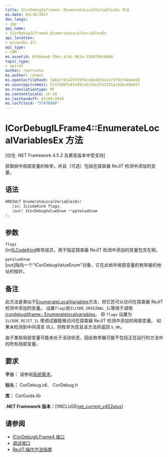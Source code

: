 ```yaml
---
title: ICorDebugILFrame4::EnumerateLocalVariablesEx 方法
ms.date: 03/30/2017
dev_langs:
- cpp
api_name:
- ICorDebugILFrame4.EnumerateLocalVariablesEx
api_location:
- mscordbi.dll
api_type:
- COM
ms.assetid: 6f60aae6-70ec-4c4c-963a-138df98c4668
topic_type:
- apiref
author: rpetrusha
ms.author: ronpet
ms.openlocfilehash: 3ab2cf814297397bcc6eddcb4ce7379e7444eb60
ms.sourcegitcommit: 5137208fa414d9ca3c58cdfd2155ac81bc89e917
ms.translationtype: MT
ms.contentlocale: zh-CN
ms.lasthandoff: 03/06/2019
ms.locfileid: "57478890"
---
```

# <a name="icordebugilframe4enumeratelocalvariablesex-method"></a>ICorDebugILFrame4::EnumerateLocalVariablesEx 方法
[仅在 .NET Framework 4.5.2 及更高版本中受支持]  
  
 获取帧中局部变量的枚举，并且（可选）包括在探查器 ReJIT 检测中添加的变量。  
  
## <a name="syntax"></a>语法  
  
```cpp
HRESULT EnumerateLocalVariablesEx(  
   [in] ILCodeKind flags,   
   [out] ICorDebugValueEnum **ppValueEnum  
);  
```  
  
## <a name="parameters"></a>参数  
 `flags`  
 [in][ILCodeKind](../../../../docs/framework/unmanaged-api/debugging/ilcodekind-enumeration.md)枚举成员，用于指定探查器 ReJIT 检测中添加的变量包含在帧。  
  
 `ppValueEnum`  
 [out]指向一个"ICorDebugValueEnum"对象，它在此帧中局部变量的枚举器的地址的指针。  
  
## <a name="remarks"></a>备注  
 此方法是类似于[EnumerateLocalVariables](../../../../docs/framework/unmanaged-api/debugging/icordebugilframe-enumeratelocalvariables-method.md)方法，但它还可以访问在探查器 ReJIT 检测中添加的变量。 设置`flags`到`ILCODE_ORIGINAL_IL`等效于调用[icordebugilframe:: Enumeratelocalvariables](../../../../docs/framework/unmanaged-api/debugging/icordebugilframe-enumeratelocalvariables-method.md)。 将 `flags` 设置为 `ILCODE_REJIT_IL` 使调试器能够访问在探查器 ReJIT 检测中添加的局部变量。 如果未检测到中间语言 (IL)，则枚举为空且该方法将返回 `S_OK`。  
  
 由于某些局部变量可能未处于活动状态，因此枚举器可能不包括正在运行的方法中的所有局部变量。  
  
## <a name="requirements"></a>要求  
 **平台：** 请参阅[系统需求](../../../../docs/framework/get-started/system-requirements.md)。  
  
 **标头：** CorDebug.idl、 CorDebug.h  
  
 **库：** CorGuids.lib  
  
 **.NET Framework 版本：**[!INCLUDE[net_current_v452plus](../../../../includes/net-current-v452plus-md.md)]  
  
## <a name="see-also"></a>请参阅
- [ICorDebugILFrame4 接口](../../../../docs/framework/unmanaged-api/debugging/icordebugilframe4-interface.md)
- [调试接口](../../../../docs/framework/unmanaged-api/debugging/debugging-interfaces.md)
- [ReJIT:操作方法指南](https://blogs.msdn.com/b/davbr/archive/2011/10/12/rejit-a-how-to-guide.aspx)
